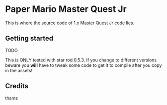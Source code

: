 # Paper Mario Master Quest Jr

This is where the source code of 1.x Master Quest Jr code lies.

## Getting started

TODO

This is ONLY tested with star rod 0.5.3. If you change to different versions
beware you **will** have to tweak some code to get it to compile after you copy
in the assets!

## Credits

thamz

